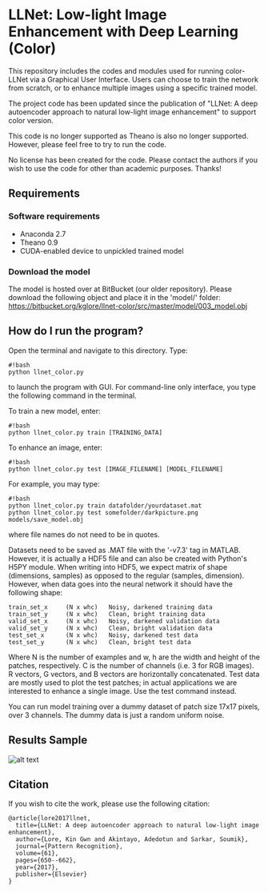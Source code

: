 # LLNet: Low-light Image Enhancement with Deep Learning (Color)

This repository includes the codes and modules used for running color-LLNet via a Graphical User Interface. Users can choose to train the network from scratch, or to enhance multiple images using a specific trained model.

The project code has been updated since the publication of "LLNet: A deep autoencoder approach to natural low-light image enhancement" to support color version.

This code is no longer supported as Theano is also no longer supported. However, please feel free to try to run the code.

No license has been created for the code. Please contact the authors if you wish to use the code for other than academic purposes. Thanks!

## Requirements

### Software requirements
- Anaconda 2.7
- Theano 0.9
- CUDA-enabled device to unpickled trained model

### Download the model
The model is hosted over at BitBucket (our older repository). Please download the following object and place it in the 'model/' folder:
https://bitbucket.org/kglore/llnet-color/src/master/model/003_model.obj

## How do I run the program?

Open the terminal and navigate to this directory. Type:
```
#!bash
python llnet_color.py
```
to launch the program with GUI. For command-line only interface, you type the following command in the terminal.

To train a new model, enter:
```
#!bash
python llnet_color.py train [TRAINING_DATA]
```

To enhance an image, enter:
```
#!bash
python llnet_color.py test [IMAGE_FILENAME] [MODEL_FILENAME]
```

For example, you may type:
```
#!bash
python llnet_color.py train datafolder/yourdataset.mat
python llnet_color.py test somefolder/darkpicture.png models/save_model.obj
```
where file names do not need to be in quotes.

Datasets need to be saved as .MAT file with the '-v7.3' tag in MATLAB. However, it is actually a HDF5 file and can also be created with Python's H5PY module. When writing into HDF5, we expect matrix of shape (dimensions, samples) as opposed to the regular (samples, dimension). However, when data goes into the neural network it should have the following shape:
```
train_set_x     (N x whc)   Noisy, darkened training data
train_set_y     (N x whc)   Clean, bright training data
valid_set_x     (N x whc)   Noisy, darkened validation data
valid_set_y     (N x whc)   Clean, bright validation data
test_set_x      (N x whc)   Noisy, darkened test data
test_set_y      (N x whc)   Clean, bright test data
```
Where N is the number of examples and w, h are the width and height of the patches, respectively. C is the number of channels (i.e. 3 for RGB images). R vectors, G vectors, and B vectors are horizontally concatenated. Test data are mostly used to plot the test patches; in actual applications we are interested to enhance a single image. Use the test command instead.

You can run model training over a dummy dataset of patch size 17x17 pixels, over 3 channels. The dummy data is just a random uniform noise.

## Results Sample
![alt text](https://github.com/kglore/llnet_color/blob/master/readme/samples.png)

## Citation

If you wish to cite the work, please use the following citation:
```
@article{lore2017llnet,
  title={LLNet: A deep autoencoder approach to natural low-light image enhancement},
  author={Lore, Kin Gwn and Akintayo, Adedotun and Sarkar, Soumik},
  journal={Pattern Recognition},
  volume={61},
  pages={650--662},
  year={2017},
  publisher={Elsevier}
}
```
